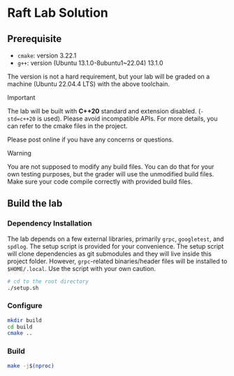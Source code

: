 # Raft Lab Solution

## Prerequisite

- `cmake`: version 3.22.1
- `g++`: version (Ubuntu 13.1.0-8ubuntu1~22.04) 13.1.0

The version is not a hard requirement, but your lab will be graded on a machine (Ubuntu 22.04.4 LTS) with the above toolchain.

> [!IMPORTANT]
> The lab will be built with **C++20** standard and extension disabled. (`-std=c++20` is used). Please avoid incompatible APIs. For more details, you can refer to the cmake files in the project.
>
> Please post online if you have any concerns or questions.

> [!WARNING]
> You are not supposed to modify any build files. You can do that for your own testing purposes, but the grader will use the unmodified build files. Make sure your code compile correctly with provided build files.

## Build the lab

### Dependency Installation

The lab depends on a few external libraries, primarily `grpc`, `googletest`, and `spdlog`. The setup script is provided for your convenience. The setup script will clone dependencies as git submodules and they will live inside this project folder. However, `grpc`-related binaries/header files will be installed to `$HOME/.local`. Use the script with your own caution.

``` bash
# cd to the root directory
./setup.sh
```

### Configure

``` bash
mkdir build
cd build
cmake ..
```

### Build

``` bash
make -j$(nproc)
```

